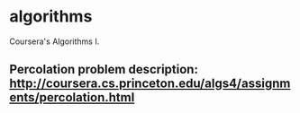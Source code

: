 # algorithms
Coursera's Algorithms I.
## Percolation problem description: http://coursera.cs.princeton.edu/algs4/assignments/percolation.html
